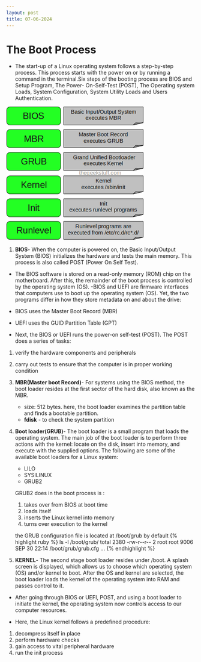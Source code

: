 ```yaml
---
layout: post
title: 07-06-2024
---                                
```

# The Boot Process
- The start-up of a Linux operating system follows a step-by-step process. This process starts with the power on or by running a command in the terminal.Six steps of the booting process are BIOS and Setup Program, The Power- On-Self-Test (POST), The Operating system Loads, System Configuration, System Utility Loads and Users Authentication.

![boot process](../images/linux-boot-process.png) 

1. **BIOS**- When the computer is powered on, the Basic Input/Output System (BIOS) initializes the hardware and tests the main memory. This process is also called POST (Power On Self Test).
- The BIOS software is stored on a read-only memory (ROM) chip on the motherboard. After this, the remainder of the boot process is controlled by the operating system (OS).
-BIOS and UEFI  are firmware interfaces that computers use to boot up the operating system (OS). Yet, the two programs differ in how they store metadata on and about the drive:
- BIOS uses the Master Boot Record (MBR)
- UEFI uses the GUID Partition Table (GPT)

- Next, the BIOS or UEFI runs the power-on self-test (POST). The POST does a series of tasks:
1. verify the hardware components and peripherals
2. carry out tests to ensure that the computer is in proper working condition

2. **MBR(Master boot Record)**- For systems using the BIOS method, the boot loader resides at the first sector of the hard disk, also known as the MBR. 
    - size: 512 bytes. here, the boot loader examines the partition table and finds a bootable partition. 
    - **fdisk** - to check the system partition
 
 3. **Boot loader(GRUB)**- The boot loader is a small program that loads the operating system. The main job of the boot loader is to perform three actions with the kernel: locate on the disk, insert into memory, and execute with the supplied options.
    The following are some of the available boot loaders for a Linux system:
    - LILO
    - SYSILINUX
    - GRUB2
    
    GRUB2 does in the boot process is :
    1. takes over from BIOS  at boot time
    2. loads itself
    3. inserts the Linux kernel into memory
    3. turns over execution to the kernel

    the GRUB configuration file is located at /boot/grub by default
    {% highlight ruby %}
    ls -l /boot/grub/
    total 2380
    -rw-r--r-- 2 root root 9006 SEP 30 22:14 /boot/grub/grub.cfg
    ...
    {% endhighlight %}


4. **KERNEL**- The second stage boot loader resides under /boot. A splash screen is displayed, which allows us to choose which operating system (OS) and/or kernel to boot. After the OS and kernel are selected, the boot loader loads the kernel of the operating system into RAM and passes control to it.
- After going through BIOS or UEFI, POST, and using a boot loader to initiate the kernel, the operating system now controls access to our computer resources.

- Here, the Linux kernel follows a predefined procedure:

1. decompress itself in place
2. perform hardware checks
3. gain access to vital peripheral hardware
4. run the init process








